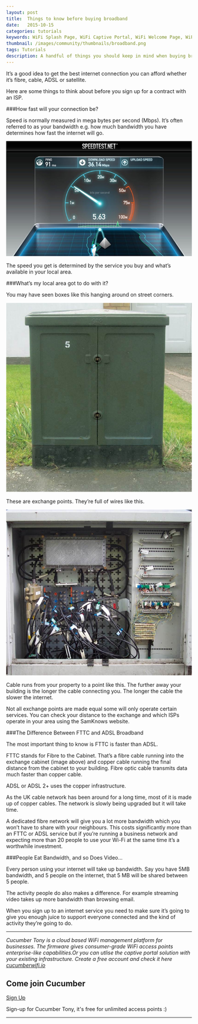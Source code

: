```yaml
---
layout: post
title:  Things to know before buying broadband
date:   2015-10-15
categories: tutorials
keywords: WiFi Splash Page, WiFi Captive Portal, WiFi Welcome Page, WiFi Splash page html5, WiFi splash page example, wifi splash page template
thumbnail: /images/community/thumbnails/broadband.png
tags: Tutorials
description: A handful of things you should keep in mind when buying broadband.
---
```


It’s a good idea to get the best internet connection you can afford whether it’s fibre, cable, ADSL or satellite.

Here are some things to think about before you sign up for a contract with an ISP.

###How fast will your connection be?

Speed is normally measured in mega bytes per second (Mbps). It’s often referred to as your bandwidth e.g. how much bandwidth you have determines how fast the internet will go.

<div class="mdl-typography--text-center">
	<img src="/images/community/tutorials/broadband/speed-test.jpeg">
</div>

The speed you get is determined by the service you buy and what’s available in your local area.

###What’s my local area got to do with it?

You may have seen boxes like this hanging around on street corners.

<div class="mdl-typography--text-center">
	<img src="/images/community/tutorials/broadband/exchange-point.jpeg">
</div>

These are exchange points. They’re full of wires like this.

<div class="mdl-typography--text-center">
	<img src="/images/community/tutorials/broadband/exchange-point-open.jpeg">
</div>

Cable runs from your property to a point like this. The further away your building is the longer the cable connecting you. The longer the cable the slower the internet.

Not all exchange points are made equal some will only operate certain services. You can check your distance to the exchange and which ISPs operate in your area using the SamKnows website.

###The Difference Between FTTC and ADSL Broadband

The most important thing to know is FTTC is faster than ADSL.

FTTC stands for Fibre to the Cabinet. That’s a fibre cable running into the exchange cabinet (image above) and copper cable running the final distance from the cabinet to your building.
Fibre optic cable transmits data much faster than copper cable.

ADSL or ADSL 2+ uses the copper infrastructure.

As the UK cable network has been around for a long time, most of it is made up of copper cables. The network is slowly being upgraded but it will take time.

A dedicated fibre network will give you a lot more bandwidth which you won’t have to share with your neighbours. This costs significantly more than an FTTC or ADSL service but if you’re running a business network and expecting more than 20 people to use your Wi-Fi at the same time it’s a worthwhile investment.

###People Eat Bandwidth, and so Does Video…

Every person using your internet will take up bandwidth. Say you have 5MB bandwidth, and 5 people on the internet, that 5 MB will be shared between 5 people.

The activity people do also makes a difference. For example streaming video takes up more bandwidth than browsing email.

When you sign up to an internet service you need to make sure it’s going to give you enough juice to support everyone connected and the kind of activity they’re going to do.

<hr>

*Cucumber Tony is a cloud based WiFi management platform for businesses. The firmware gives consumer-grade WiFi access points enterprise-like capabilities.Or you can utlise the captive portal solution with your existing infrastructure. Create a free account and check it here <a href="https://cucumberwifi.io">cucumberwifi.io</a>*

<div class="mdl-typography--text-center">

<h2>Come join Cucumber</h2>

<a href="https://my.ctapp.io/#/create" class="button success">Sign Up</a><br>

<p>Sign-up for Cucumber Tony, it's free for unlimited access points :)</p>

<hr>

</div>
